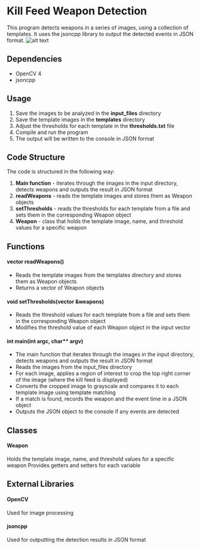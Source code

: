 # Kill Feed Weapon Detection
This program detects weapons in a series of images, using a collection of templates. It uses the jsoncpp library to output the detected events in JSON format.
![alt text](https://github.com/[simonmark1998]/[detection]/blob/[master]/result.png?raw=true)

## Dependencies
- OpenCV 4
- jsoncpp
## Usage
1. Save the images to be analyzed in the **input_files** directory
2. Save the template images in the **templates** directory
3. Adjust the thresholds for each template in the **thresholds.txt** file
4. Compile and run the program
5. The output will be written to the console in JSON format

## Code Structure
The code is structured in the following way:

1. **Main function** - iterates through the images in the input directory, detects weapons and outputs the result in JSON format
2. **readWeapons** - reads the template images and stores them as Weapon objects
3. **setThresholds** - reads the thresholds for each template from a file and sets them in the corresponding Weapon object
4. **Weapon** - class that holds the template image, name, and threshold values for a specific weapon
## Functions
#### vector<Weapon> readWeapons()
- Reads the template images from the templates directory and stores them as Weapon objects
- Returns a vector of Weapon objects
#### void setThresholds(vector<Weapon> &weapons)
- Reads the threshold values for each template from a file and sets them in the corresponding Weapon object
- Modifies the threshold value of each Weapon object in the input vector
#### int main(int argc, char** argv)
- The main function that iterates through the images in the input directory, detects weapons and outputs the result in JSON format
- Reads the images from the input_files directory
- For each image, applies a region of interest to crop the top right corner of the image (where the kill feed is displayed)
- Converts the cropped image to grayscale and compares it to each template image using template matching
- If a match is found, records the weapon and the event time in a JSON object
- Outputs the JSON object to the console if any events are detected
## Classes
#### Weapon
Holds the template image, name, and threshold values for a specific weapon
Provides getters and setters for each variable
## External Libraries
#### OpenCV
Used for image processing
#### jsoncpp
Used for outputting the detection results in JSON format

